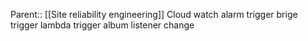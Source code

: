 Parent:: [[Site reliability engineering]]
Cloud watch alarm trigger brige trigger lambda trigger album listener change